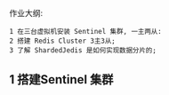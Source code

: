 作业大纲:

```
1 在三台虚拟机安装 Sentinel 集群, 一主两从:
2 搭建 Redis Cluster 3主3从;
3 了解 ShardedJedis 是如何实现数据分片的;
```

## 1 搭建Sentinel 集群



